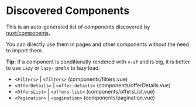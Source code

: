 # Discovered Components

This is an auto-generated list of components discovered by [nuxt/components](https://github.com/nuxt/components).

You can directly use them in pages and other components without the need to import them.

**Tip:** If a component is conditionally rendered with `v-if` and is big, it is better to use `Lazy` or `lazy-` prefix to lazy load.

- `<Filters>` | `<filters>` (components/filters.vue)
- `<OfferDetails>` | `<offer-details>` (components/offerDetails.vue)
- `<OffersList>` | `<offers-list>` (components/offersList.vue)
- `<Pagination>` | `<pagination>` (components/pagination.vue)
